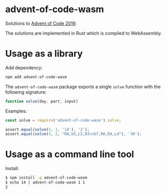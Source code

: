 # advent-of-code-wasm
Solutions to [Advent of Code 2019](https://adventofcode.com/2019).

The solutions are implemented in Rust which is compiled to WebAssembly.

# Usage as a library
Add dependency:

```sh
npm add advent-of-code-wasm
```

The `advent-of-code-wasm` package exports a single `solve` function with the following signature:

```js
function solve(day, part, input)
```

Examples:

```js
const solve = require('advent-of-code-wasm').solve;

assert.equal(solve(1, 1, '14'), '2');
assert.equal(solve(3, 2, "R8,U5,L5,D3\nU7,R6,D4,L4"), '30');
```

# Usage as a command line tool
Install:

```sh
$ npm install -g advent-of-code-wasm
$ echo 14 | advent-of-code-wasm 1 1
2
```
